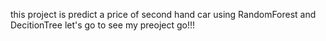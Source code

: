 this project is predict a price of second hand car using RandomForest and DecitionTree let's go to see my preoject go!!!

